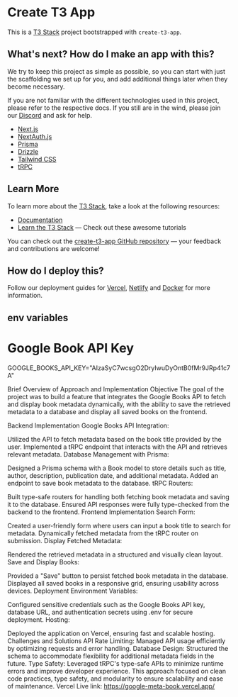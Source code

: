 # Create T3 App

This is a [T3 Stack](https://create.t3.gg/) project bootstrapped with `create-t3-app`.

## What's next? How do I make an app with this?

We try to keep this project as simple as possible, so you can start with just the scaffolding we set up for you, and add additional things later when they become necessary.

If you are not familiar with the different technologies used in this project, please refer to the respective docs. If you still are in the wind, please join our [Discord](https://t3.gg/discord) and ask for help.

- [Next.js](https://nextjs.org)
- [NextAuth.js](https://next-auth.js.org)
- [Prisma](https://prisma.io)
- [Drizzle](https://orm.drizzle.team)
- [Tailwind CSS](https://tailwindcss.com)
- [tRPC](https://trpc.io)

## Learn More

To learn more about the [T3 Stack](https://create.t3.gg/), take a look at the following resources:

- [Documentation](https://create.t3.gg/)
- [Learn the T3 Stack](https://create.t3.gg/en/faq#what-learning-resources-are-currently-available) — Check out these awesome tutorials

You can check out the [create-t3-app GitHub repository](https://github.com/t3-oss/create-t3-app) — your feedback and contributions are welcome!

## How do I deploy this?

Follow our deployment guides for [Vercel](https://create.t3.gg/en/deployment/vercel), [Netlify](https://create.t3.gg/en/deployment/netlify) and [Docker](https://create.t3.gg/en/deployment/docker) for more information.

## env variables

# Google Book API Key

GOOGLE_BOOKS_API_KEY="AIzaSyC7wcsgO2DryIwuDyOntB0fMr9JRp41c7A"

Brief Overview of Approach and Implementation
Objective
The goal of the project was to build a feature that integrates the Google Books API to fetch and display book metadata dynamically, with the ability to save the retrieved metadata to a database and display all saved books on the frontend.

Backend Implementation
Google Books API Integration:

Utilized the API to fetch metadata based on the book title provided by the user.
Implemented a tRPC endpoint that interacts with the API and retrieves relevant metadata.
Database Management with Prisma:

Designed a Prisma schema with a Book model to store details such as title, author, description, publication date, and additional metadata.
Added an endpoint to save book metadata to the database.
tRPC Routers:

Built type-safe routers for handling both fetching book metadata and saving it to the database.
Ensured API responses were fully type-checked from the backend to the frontend.
Frontend Implementation
Search Form:

Created a user-friendly form where users can input a book title to search for metadata.
Dynamically fetched metadata from the tRPC router on submission.
Display Fetched Metadata:

Rendered the retrieved metadata in a structured and visually clean layout.
Save and Display Books:

Provided a "Save" button to persist fetched book metadata in the database.
Displayed all saved books in a responsive grid, ensuring usability across devices.
Deployment
Environment Variables:

Configured sensitive credentials such as the Google Books API key, database URL, and authentication secrets using .env for secure deployment.
Hosting:

Deployed the application on Vercel, ensuring fast and scalable hosting.
Challenges and Solutions
API Rate Limiting: Managed API usage efficiently by optimizing requests and error handling.
Database Design: Structured the schema to accommodate flexibility for additional metadata fields in the future.
Type Safety: Leveraged tRPC's type-safe APIs to minimize runtime errors and improve developer experience.
This approach focused on clean code practices, type safety, and modularity to ensure scalability and ease of maintenance.
Vercel Live link: https://google-meta-book.vercel.app/
